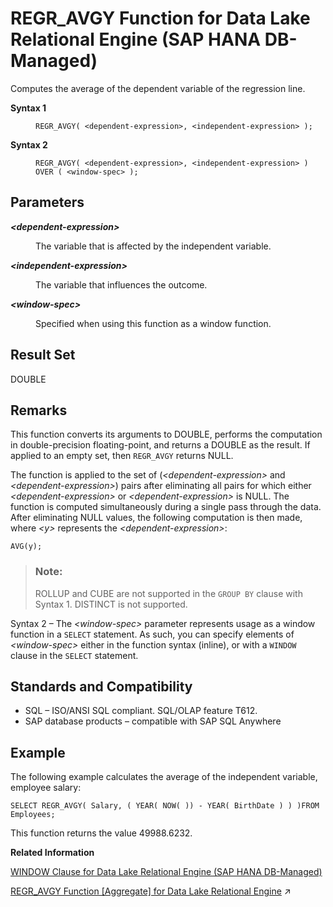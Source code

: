<!-- loioa54d2f0bde2f44d6bb973767b6fc47f4 -->

# REGR\_AVGY Function for Data Lake Relational Engine \(SAP HANA DB-Managed\)

Computes the average of the dependent variable of the regression line.




<dl>
<dt><b>

Syntax 1

</b></dt>
<dd>

```
REGR_AVGY( <dependent-expression>, <independent-expression> );
```



</dd><dt><b>

Syntax 2

</b></dt>
<dd>

```
REGR_AVGY( <dependent-expression>, <independent-expression> )
OVER ( <window-spec> );
```



</dd>
</dl>



<a name="loioa54d2f0bde2f44d6bb973767b6fc47f4__section_vq1_gn3_wrb"/>

## Parameters


<dl>
<dt><b>

*<dependent-expression\>*

</b></dt>
<dd>

The variable that is affected by the independent variable.



</dd><dt><b>

*<independent-expression\>*

</b></dt>
<dd>

The variable that influences the outcome.



</dd><dt><b>

*<window-spec\>*

</b></dt>
<dd>

Specified when using this function as a window function.



</dd>
</dl>



<a name="loioa54d2f0bde2f44d6bb973767b6fc47f4__section_d3j_3j5_vrb"/>

## Result Set

DOUBLE



<a name="loioa54d2f0bde2f44d6bb973767b6fc47f4__section_c3c_1k5_vrb"/>

## Remarks

This function converts its arguments to DOUBLE, performs the computation in double-precision floating-point, and returns a DOUBLE as the result. If applied to an empty set, then `REGR_AVGY` returns NULL.

The function is applied to the set of \(*<dependent-expression\>* and *<dependent-expression\>*\) pairs after eliminating all pairs for which either *<dependent-expression\>* or *<dependent-expression\>* is NULL. The function is computed simultaneously during a single pass through the data. After eliminating NULL values, the following computation is then made, where *<y\>* represents the *<dependent-expression\>*:

```
AVG(y);
```

> ### Note:  
> ROLLUP and CUBE are not supported in the `GROUP BY` clause with Syntax 1. DISTINCT is not supported.

Syntax 2 – The *<window-spec\>* parameter represents usage as a window function in a `SELECT` statement. As such, you can specify elements of *<window-spec\>* either in the function syntax \(inline\), or with a `WINDOW` clause in the `SELECT` statement.



<a name="loioa54d2f0bde2f44d6bb973767b6fc47f4__section_nkr_1k5_vrb"/>

## Standards and Compatibility

-   SQL – ISO/ANSI SQL compliant. SQL/OLAP feature T612.
-   SAP database products – compatible with SAP SQL Anywhere



<a name="loioa54d2f0bde2f44d6bb973767b6fc47f4__section_g5f_bk5_vrb"/>

## Example

The following example calculates the average of the independent variable, employee salary:

```
SELECT REGR_AVGY( Salary, ( YEAR( NOW( )) - YEAR( BirthDate ) ) )FROM Employees;
```

This function returns the value 49988.6232.

**Related Information**  


[WINDOW Clause for Data Lake Relational Engine \(SAP HANA DB-Managed\)](../030-sql-statements/window-clause-for-data-lake-relational-engine-sap-hana-db-managed-c83b61b.md "Defines all or part of a window for use with window functions such as AVG and RANK in a SELECT statement.")

[REGR_AVGY Function \[Aggregate\] for Data Lake Relational Engine](https://help.sap.com/viewer/19b3964099384f178ad08f2d348232a9/2024_1_QRC/en-US/a574426e84f210159d5d8adecd1f70f2.html "Computes the average of the dependent variable of the regression line.") :arrow_upper_right:

